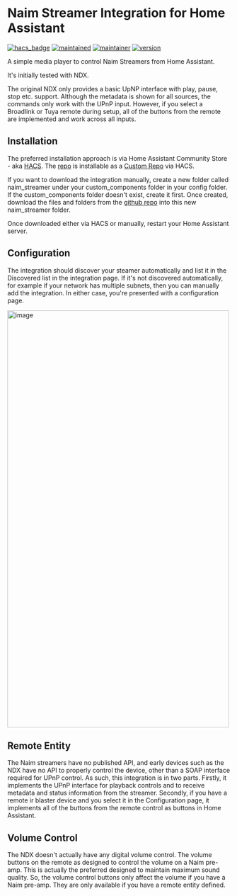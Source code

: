 # Naim Streamer Integration for Home Assistant

[![hacs_badge](https://img.shields.io/badge/HACS-Custom-41BDF5.svg)](https://github.com/hacs/integration)
[![maintained](https://img.shields.io/maintenance/yes/2025.svg)](#)
[![maintainer](https://img.shields.io/badge/maintainer-%20%40petes--UK-blue.svg)](#)
[![version](https://img.shields.io/github/v/release/peteS-UK/naim_streamer)](#)

A simple media player to control Naim Streamers from Home Assistant.

It's initially tested with NDX.

The original NDX only provides a basic UpNP interface with play, pause, stop etc. support. Although the metadata is shown for all sources, the commands only work with the UPnP input. However, if you select a Broadlink or Tuya remote during setup, all of the buttons from the remote are implemented and work across all inputs.

## Installation

The preferred installation approach is via Home Assistant Community Store - aka [HACS](https://hacs.xyz/). The [repo](https://github.com/peteS-UK/naim_streamer) is installable as a [Custom Repo](https://hacs.xyz/docs/faq/custom_repositories) via HACS.

If you want to download the integration manually, create a new folder called naim_streamer under your custom_components folder in your config folder. If the custom_components folder doesn't exist, create it first. Once created, download the files and folders from the [github repo](https://github.com/peteS-UK/naim_streamer/tree/main/custom_components/naim_streamer) into this new naim_streamer folder.

Once downloaded either via HACS or manually, restart your Home Assistant server.

## Configuration

The integration should discover your steamer automatically and list it in the Discovered list in the integration page. If it's not discovered automatically, for example if your network has multiple subnets, then you can manually add the integration. In either case, you're presented with a configuration page.

<img width="501" height="942" alt="image" src="https://github.com/user-attachments/assets/e714ce66-1320-41f7-8e5c-44ac8c25bdbe" />

## Remote Entity

The Naim streamers have no published API, and early devices such as the NDX have no API to properly control the device, other than a SOAP interface required for UPnP control. As such, this integration is in two parts. Firstly, it implements the UPnP interface for playback controls and to receive metadata and status information from the streamer. Secondly, if you have a remote ir blaster device and you select it in the Configuration page, it implements all of the buttons from the remote control as buttons in Home Assistant.

## Volume Control

The NDX doesn't actually have any digital volume control. The volume buttons on the remote as designed to control the volume on a Naim pre-amp. This is actually the preferred designed to maintain maximum sound quality. So, the volume control buttons only affect the volume if you have a Naim pre-amp. They are only available if you have a remote entity defined.
